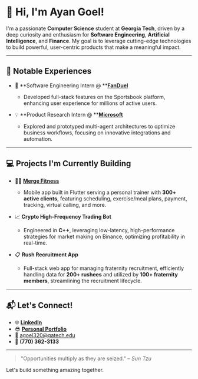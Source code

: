 # 🚀 Hi, I'm Ayan Goel!

I'm a passionate **Computer Science** student at **Georgia Tech**, driven by a deep curiosity and enthusiasm for **Software Engineering**, **Artificial Intelligence**, and **Finance**. My goal is to leverage cutting-edge technologies to build powerful, user-centric products that make a meaningful impact.

---

## 🌟 Notable Experiences

* 🎯 \*\*Software Engineering Intern @ \*\***[FanDuel](https://www.fanduel.com/)**

  * Developed full-stack features on the Sportsbook platform, enhancing user experience for millions of active users.

* 💡 \*\*Product Research Intern @ \*\***[Microsoft](https://www.microsoft.com)**

  * Explored and prototyped multi-agent architectures to optimize business workflows, focusing on innovative integrations and automation.

---

## 💻 Projects I'm Currently Building

* 🏋️‍♂️ **[Merge Fitness](https://ayangoel.net/projects/merge-fitness)**

  * Mobile app built in Flutter serving a personal trainer with **300+ active clients**, featuring scheduling, exercise/meal plans, payment, tracking, virtual calling, and more.
  
* 📈 **Crypto High-Frequency Trading Bot**

  * Engineered in **C++**, leveraging low-latency, high-performance strategies for market making on Binance, optimizing profitability in real-time.

* 📋 **Rush Recruitment App**

  * Full-stack web app for managing fraternity recruitment, efficiently handling data for **200+ rushees** and utilized by **100+ fraternity members**, streamlining the recruitment lifecycle.

---

## 📬 Let's Connect!

* 🌐 **[LinkedIn](https://www.linkedin.com/in/ayan-goel)** 
* 😎 **[Personal Portfolio](https://ayangoel.net)** 
* 📧 [agoel320@gatech.edu](mailto:agoel320@gatech.edu)
* 📱 **(770) 362-3133**

---

> "Opportunities multiply as they are seized." – *Sun Tzu*

Let's build something amazing together.
